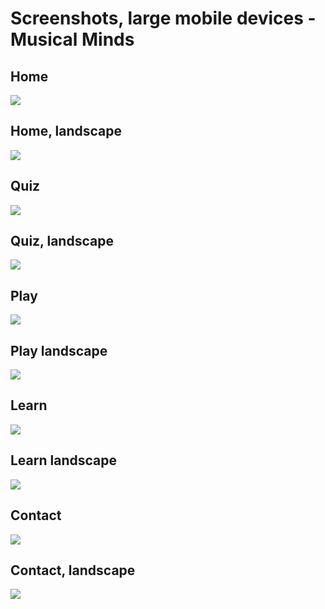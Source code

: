 # Screenshots, large mobile devices - Musical Minds

## Home

![](https://github.com/johnvenkiah/CI_MS2_John_Venkiah/blob/master/docs/screenshots/mobile_large/mobile_large_home.png)

## Home, landscape

![](https://github.com/johnvenkiah/CI_MS2_John_Venkiah/blob/master/docs/screenshots/mobile_large/mobile_large_landscape_home.png)

## Quiz

![](https://github.com/johnvenkiah/CI_MS2_John_Venkiah/blob/master/docs/screenshots/mobile_large/mobile_large_quiz.png)

## Quiz, landscape

![](https://github.com/johnvenkiah/CI_MS2_John_Venkiah/blob/master/docs/screenshots/mobile_large/mobile_large_quiz_landscape.png)

## Play

![](https://github.com/johnvenkiah/CI_MS2_John_Venkiah/blob/master/docs/screenshots/mobile_large/mobile_large_play.png)

## Play landscape

![](https://github.com/johnvenkiah/CI_MS2_John_Venkiah/blob/master/docs/screenshots/mobile_large/mobile_large_play_landscape.png)

## Learn

![](https://github.com/johnvenkiah/CI_MS2_John_Venkiah/blob/master/docs/screenshots/mobile_large/mobile_large_learn.png)

## Learn landscape

![](https://github.com/johnvenkiah/CI_MS2_John_Venkiah/blob/master/docs/screenshots/mobile_large/mobile_large_learn_landscape.png)

## Contact

![](https://github.com/johnvenkiah/CI_MS2_John_Venkiah/blob/master/docs/screenshots/mobile_large/mobile_large_contact.png)

## Contact, landscape

![](https://github.com/johnvenkiah/CI_MS2_John_Venkiah/blob/master/docs/screenshots/mobile_large/mobile_large_contact_landscape.png)
